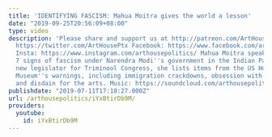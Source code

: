 ```yaml
---
title: 'IDENTIFYING FASCISM: Mahua Moitra gives the world a lesson'
date: "2019-09-25T20:56:09+08:00"
type: video
description: 'Please share and support us at http://patreon.com/ArtHousePolitics Twitter:
  https://twitter.com/ArtHousePtx Facebook: https://www.facebook.com/arthousepolitics/
  Insta: https://www.instagram.com/arthousepolitics/ Mahua Moitra speaks about the
  7 signs of fascism under Narendra Modi''s government in the Indian Parliament. A
  new legislator for Triminool Congress, she lists items from the US Holocaust Memorial
  Museum''s warnings, including immigration crackdowns, obsession with national security,
  and disdain for the arts. Music: https://soundcloud.com/arthousepolitics/identifying-fascism'
publishdate: "2019-07-11T17:18:27.000Z"
url: /arthousepolitics/iYxBtirDb9M/
providers:
  youtube:
    id: iYxBtirDb9M
---
```

